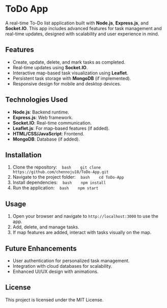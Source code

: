 # ToDo App

A real-time To-Do list application built with **Node.js**, **Express.js**, and **Socket.IO**. This app includes 
advanced features for task management and real-time updates, designed with scalability and user experience in 
mind.

## Features
- Create, update, delete, and mark tasks as completed.
- Real-time updates using **Socket.IO**.
- Interactive map-based task visualization using **Leaflet**.
- Persistent task storage with **MongoDB** (if implemented).
- Responsive design for mobile and desktop devices.

## Technologies Used
- **Node.js**: Backend runtime.
- **Express.js**: Web framework.
- **Socket.IO**: Real-time communication.
- **Leaflet.js**: For map-based features (if added).
- **HTML/CSS/JavaScript**: Frontend.
- **MongoDB**: Database (if added).

## Installation
1. Clone the repository:
   ```bash
   git clone https://github.com/chennoju18/ToDo-App.git
   ```
2. Navigate to the project folder:
   ```bash
   cd ToDo-App
   ```
3. Install dependencies:
   ```bash
   npm install
   ```
4. Run the application:
   ```bash
   npm start
   ```

## Usage
1. Open your browser and navigate to `http://localhost:3000` to use the app.
2. Add, delete, and manage tasks.
3. If map features are added, interact with tasks visually on the map.

## Future Enhancements
- User authentication for personalized task management.
- Integration with cloud databases for scalability.
- Enhanced UI/UX design with animations.

## License
This project is licensed under the MIT License.
